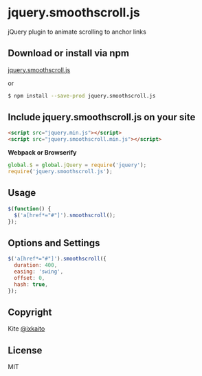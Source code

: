 # jquery.smoothscroll.js

jQuery plugin to animate scrolling to anchor links

## Download or install via npm

[jquery.smoothscroll.js](https://github.com/ixkaito/jquery.smoothscroll.js/archive/master.zip)

or

```bash
$ npm install --save-prod jquery.smoothscroll.js
```

## Include jquery.smoothscroll.js on your site

```html
<script src="jquery.min.js"></script>
<script src="jquery.smoothscroll.min.js"></script>
```

**Webpack or Browserify**

```javascript
global.$ = global.jQuery = require('jquery');
require('jquery.smoothscroll.js');
```

## Usage

```javascript
$(function() {
  $('a[href*="#"]').smoothscroll();
});
```

## Options and Settings

```javascript
$('a[href*="#"]').smoothscroll({
  duration: 400,
  easing: 'swing',
  offset: 0,
  hash: true,
});
```

## Copyright

Kite [@ixkaito](https://github.com/ixkaito)

## License

MIT
